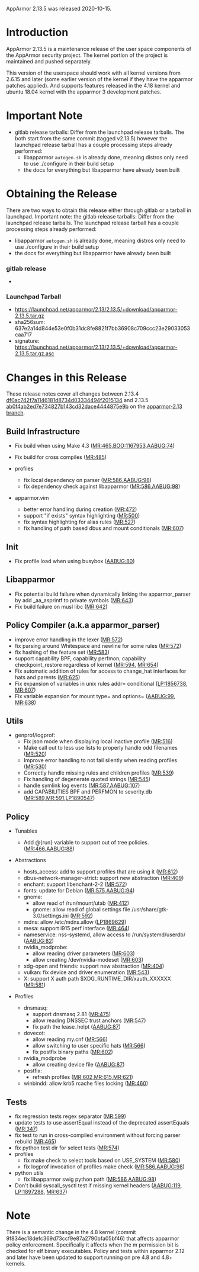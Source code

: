 AppArmor 2.13.5 was released 2020-10-15.

# Introduction

AppArmor 2.13.5 is a maintenance release of the user space components
of the AppArmor security project. The kernel portion of the project
is maintained and pushed separately.

This version of the userspace should work with all kernel versions from
2.6.15 and later (some earlier version of the kernel if they have the
apparmor patches applied). And supports features released in the 4.18
kernel and ubuntu 18.04 kernel with the apparmor 3 development patches.

# Important Note

- gitlab release tarballs: Differ from the launchpad release tarballs. The both start from the same commit (tagged v2.13.5) however the launchpad release tarball has a couple processing steps already performed:
  - libapparmor ```autogen.sh``` is already done, meaning distros only need to use ./configure in their build setup
  - the docs for everything but libapparmor have already been built

# Obtaining the Release

There are two ways to obtain this release either through gitlab or a tarball in launchpad. Important note: the gitlab release tarballs: Differ from the launchpad release tarballs. The launchpad release tarball has a couple processing steps already performed:
  - libapparmor ```autogen.sh``` is already done, meaning distros only need to use ./configure in their build setup
  - the docs for everything but libapparmor have already been built

### gitlab release
- 

### Launchpad Tarball
-   <https://launchpad.net/apparmor/2.13/2.13.5/+download/apparmor-2.13.5.tar.gz>
-   sha256sum: 637e2a14d844e53e0f0b31dc8fe8821f7bb36908c709ccc23e29033053caa717
-   signature: <https://launchpad.net/apparmor/2.13/2.13.5/+download/apparmor-2.13.5.tar.gz.asc>

# Changes in this Release

These release notes cover all changes between 2.13.4 [df0ac742f7a1146181d8734d03334494f2015134](https://gitlab.com/apparmor/apparmor/-/commitdf0ac742f7a1146181d8734d03334494f2015134) and 2.13.5 [ab0f4ab2ed7e734827b143cd32dace4444875e9b](https://gitlab.com/apparmor/apparmor/-/commitab0f4ab2ed7e734827b143cd32dace4444875e9b) on the [apparmor-2.13 branch](https://gitlab.com/apparmor/apparmor/tree/apparmor-2.13).


## Build Infrastructure

- Fix build when using Make 4.3  ([MR:465](https://gitlab.com/apparmor/apparmor/merge_requests/465),[BOO:1167953](https://bugzilla.opensuse.org/show_bug.cgi?id=1167953),[AABUG:74](https://gitlab.com/apparmor/apparmor/-/issues/74))
- Fix build for cross compiles ([MR:485](https://gitlab.com/apparmor/apparmor/merge_requests/485))

- profiles
  - fix local dependency on parser ([MR:586](https://gitlab.com/apparmor/apparmor/merge_requests/586),[AABUG:98](https://gitlab.com/apparmor/apparmor/-/issues/98)) 
  - fix dependency check against libapparmor ([MR:586](https://gitlab.com/apparmor/apparmor/merge_requests/586),[AABUG:98](https://gitlab.com/apparmor/apparmor/-/issues/98))

- apparmor.vim
  - better error handling during creation ([MR:472](https://gitlab.com/apparmor/apparmor/merge_requests/472))
  - support "if exists" syntax highlighting ([MR:500](https://gitlab.com/apparmor/apparmor/merge_requests/500))
  - fix syntax highlighting for alias rules ([MR:527](https://gitlab.com/apparmor/apparmor/merge_requests/527))
  - fix handling of path based dbus and mount conditionals ([MR:607](https://gitlab.com/apparmor/apparmor/-/merge_requests/607))

## Init
- Fix profile load when using busybox ([AABUG:80](https://gitlab.com/apparmor/apparmor/-/issues/80))

## Libapparmor
- Fix potential build failure when dynamically linking the apparmor_parser by add _aa_asprintf to private symbols ([MR:643](https://gitlab.com/apparmor/apparmor/-/merge_requests/643))
- Fix build failure on musl libc ([MR:642](https://gitlab.com/apparmor/apparmor/-/merge_requests/642))

## Policy Compiler (a.k.a apparmor\_parser)

- improve error handling in the lexer ([MR:572](https://gitlab.com/apparmor/apparmor/merge_requests/572))
- fix parsing around Whitespace and newline for some rules ([MR:572](https://gitlab.com/apparmor/apparmor/merge_requests/572))
- fix hashing of the feature set ([MR:583](https://gitlab.com/apparmor/apparmor/merge_requests/583))
- support capability BPF, capability perfmon, capability checkpoint_restore regardless of kernel ([MR:594](https://gitlab.com/apparmor/apparmor/-/merge_requests/594), [MR:654](https://gitlab.com/apparmor/apparmor/-/merge_requests/654))
- Fix automatic addition of rules for access to change_hat interfaces for hats and parents ([MR:625](https://gitlab.com/apparmor/apparmor/-/merge_requests/625))
- Fix expansion of variables in unix rules addr= conditional ([LP:1856738](https://bugs.launchpad.net/apparmor/+bug/1856738), [MR:607](https://gitlab.com/apparmor/apparmor/-/merge_requests/607))
- Fix variable expansion for mount type= and options= ([AABUG:99](https://gitlab.com/apparmor/apparmor/-/issues/99), [MR:638](https://gitlab.com/apparmor/apparmor/-/merge_requests/638))

## Utils
- genprof/logprof:
  - Fix json mode when displaying local inactive profile ([MR:516](https://gitlab.com/apparmor/apparmor/merge_requests/516))
  - Make call out to less use lists to properly handle odd filenames ([MR:520](https://gitlab.com/apparmor/apparmor/merge_requests/520))
  - Improve error handling to not fail silently when reading profiles ([MR:530](https://gitlab.com/apparmor/apparmor/merge_requests/530))
  - Correctly handle missing rules and children profiles ([MR:539](https://gitlab.com/apparmor/apparmor/merge_requests/539))
  - Fix handling of degenerate quoted strings ([MR:545](https://gitlab.com/apparmor/apparmor/merge_requests/545))
  - handle symlink log events ([MR:587](https://gitlab.com/apparmor/apparmor/merge_requests/587),[AABUG:107](https://gitlab.com/apparmor/apparmor/-/issues/107))
  - add CAPABILITIES BPF and PERFMON to severity.db ([MR:589](https://gitlab.com/apparmor/apparmor/merge_requests/589),[MR:591](https://gitlab.com/apparmor/apparmor/merge_requests/591),[LP1890547](https://bugs.launchpad.net/bugs/1890547))
## Policy
- Tunables
  - Add @{run} variable to support out of tree policies. ([MR:466](https://gitlab.com/apparmor/apparmor/merge_requests/466),[AABUG:88](https://gitlab.com/apparmor/apparmor/-/issues/88))

- Abstractions
  - hosts_access: add to support profiles that are using it ([MR:612](https://gitlab.com/apparmor/apparmor/merge_requests/612))
  - dbus-network-manager-strict: support new abstraction ([MR:409](https://gitlab.com/apparmor/apparmor/merge_requests/409))
  - enchant: support libenchant-2-2 ([MR:572](https://gitlab.com/apparmor/apparmor/merge_requests/572))
  - fonts: update for Debian ([MR:575](https://gitlab.com/apparmor/apparmor/merge_requests/575),[AABUG:94](https://gitlab.com/apparmor/apparmor/-/issues/94))
  - gnome:
    - allow read of /run/mount/utab ([MR:412](https://gitlab.com/apparmor/apparmor/merge_requests/412))
    - gnome: allow read of global settings file /usr/share/gtk-3.0/settings.ini ([MR:592](https://gitlab.com/apparmor/apparmor/merge_requests/592))
  - mdns: allow /etc/mdns.allow ([LP1869629](https://bugs.launchpad.net/ubuntu/+source/apparmor/+bug/1869629))
  - mesa: support i915 perf interface ([MR:464](https://gitlab.com/apparmor/apparmor/merge_requests/464))
  - nameservice: nss-systemd, allow access to /run/systemd/userdb/ ([AABUG:82](https://gitlab.com/apparmor/apparmor/-/issues/82))
  - nvidia_modprobe:
    - allow reading driver parameters ([MR:603](https://gitlab.com/apparmor/apparmor/-/merge_requests/603))
    - allow creating /dev/nvidia-modeset ([MR:603](https://gitlab.com/apparmor/apparmor/-/merge_requests/614))
  - xdg-open and friends: support new abstraction ([MR:404](https://gitlab.com/apparmor/apparmor/merge_requests/404))
  - vulkan: fix device and driver enumeration ([MR:543](https://gitlab.com/apparmor/apparmor/merge_requests/543))
  - X: support X auth path $XDG_RUNTIME_DIR/xauth_XXXXXX ([MR:581](https://gitlab.com/apparmor/apparmor/merge_requests/581))

- Profiles
  - dnsmasq:
    - support dnsmasq 2.81 ([MR:475](https://gitlab.com/apparmor/apparmor/merge_requests/475))
    - allow reading DNSSEC trust anchors ([MR:547](https://gitlab.com/apparmor/apparmor/merge_requests/547))
    - fix path the lease_helpt ([AABUG:87](https://gitlab.com/apparmor/apparmor/-/issues/87))
  - dovecot:
    - allow reading my.cnf ([MR:566](https://gitlab.com/apparmor/apparmor/merge_requests/566))
    - allow switching to user specific hats ([MR:566](https://gitlab.com/apparmor/apparmor/merge_requests/566))
    - fix postfix binary paths ([MR:602](https://gitlab.com/apparmor/apparmor/-/merge_requests/602))
  - nvidia_modprobe
    - allow creating device file ([AABUG:87](https://gitlab.com/apparmor/apparmor/-/issues/87))
  - postfix:
    - refresh profiles ([MR:602](https://gitlab.com/apparmor/apparmor/-/merge_requests/602),[MR:615](https://gitlab.com/apparmor/apparmor/-/merge_requests/615),[MR:621](https://gitlab.com/apparmor/apparmor/-/merge_requests/621))
  - winbindd: allow krb5 rcache files locking  ([MR:460](https://gitlab.com/apparmor/apparmor/merge_requests/460))

## Tests

- fix regression tests regex separator ([MR:599](https://gitlab.com/apparmor/apparmor/-/merge_requests/599))
- update tests to use assertEqual instead of the deprecated assertEquals ([MR:347](https://gitlab.com/apparmor/apparmor/merge_requests/347))
- fix test to run in cross-compiled environment without forcing parser rebuild ([MR:465](https://gitlab.com/apparmor/apparmor/merge_requests/465))
- fix python test dir for select tests ([MR:574](https://gitlab.com/apparmor/apparmor/merge_requests/574))
- profiles
  - fix make check to select tools based on USE_SYSTEM ([MR:580](https://gitlab.com/apparmor/apparmor/merge_requests/580))
  - fix logprof invocation of profiles make check ([MR:586](https://gitlab.com/apparmor/apparmor/merge_requests/586),[AABUG:98](https://gitlab.com/apparmor/apparmor/-/issues/98)) 
- python utils
  - fix libapparmor swig python path ([MR:586](https://gitlab.com/apparmor/apparmor/merge_requests/586),[AABUG:98](https://gitlab.com/apparmor/apparmor/-/issues/98))
- Don't build syscall_sysctl test if missing kernel headers ([AABUG:119](https://gitlab.com/apparmor/apparmor/-/issues/119), [LP:1897288](https://bugs.launchpad.net/apparmor/+bug/1897288), [MR:637](https://gitlab.com/apparmor/apparmor/-/merge_requests/637))

# Note

There is a semantic change in the 4.8 kernel (commit
9f834ec18defc369d73ccf9e87a2790bfa05bf46) that affects apparmor policy
enforcement. Specifically it affects when the m permission bit is
checked for elf binary executables. Policy and tests within apparmor
2.12 and later have been updated to support running on pre 4.8 and 4.8+ kernels.


